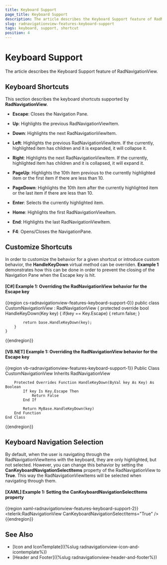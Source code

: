 ```yaml
---
title: Keyboard Support
page_title: Keyboard Support
description: The article describes the Keyboard Support feature of RadNavigationView.
slug: radnavigationview-features-keyboard-support
tags: keyboard, support, shortcut
position: 4
---
```


# Keyboard Support

The article describes the Keyboard Support feature of RadNavigationView.

## Keyboard Shortcuts

This section describes the keyboard shortcuts supported by __RadNavigationView__.

* __Escape__: Closes the Navigation Pane.

* __Up__: Highlights the previous RadNavigationViewItem.

* __Down__: Highlights the next RadNavigationViewItem.

* __Left__: Highlights the previous RadNavigationViewItem. If the currently, highlighted item has children and it is expanded, it will collapse it.

* __Right__: Highlights the next RadNavigationViewItem. If the currently, highlighted item has children and it is collapsed, it will expand it.

* __PageUp__: Highlights the 10th item previous to the currently highlighted item or the first item if there are less than 10.

* __PageDown__: Highlights the 10th item after the currently highlighted item or the last item if there are less than 10.

* __Enter__: Selects the currently highlighted item.

* __Home__: Highlights the first RadNavigationViewItem.

* __End__: Highlights the last RadNavigationViewItem.

* __F4__: Opens/Closes the NavigationPane.

## Customize Shortcuts

In order to customize the behavior for a given shortcut or introduce custom behavior, the __HandleKeyDown__ virtual method can be overriden. __Example 1__ demonstrates how this can be done in order to prevent the closing of the Navigation Pane when the Escape key is hit.

#### __[C#] Example 1: Overriding the RadNavigationView behavior for the Escape key__

{{region cs-radnavigationview-features-keyboard-support-0}}
	public class CustomNavigationView : RadNavigationView
    {
        protected override bool HandleKeyDown(Key key)
        {
            if(key == Key.Escape)
            {
                return false;
            }

            return base.HandleKeyDown(key);
        }
    }
{{endregion}}

#### __[VB.NET] Example 1: Overriding the RadNavigationView behavior for the Escape key__

{{region vb-radnavigationview-features-keyboard-support-1}}
	Public Class CustomNavigationView
	    Inherits RadNavigationView

		Protected Overrides Function HandleKeyDown(ByVal key As Key) As Boolean
			If key Is Key.Escape Then
				Return False
			End If

			Return MyBase.HandleKeyDown(key)
		End Function
    End Class
{{endregion}}

## Keyboard Navigation Selection

By default, when the user is navigating through the RadNavigationViewItems with the keyboard, they are only highlighted, but not selected. However, you can change this behavior by setting the __CanKeyboardNavigationSelectItems__ property of the RadNavigationView to __True__. This way the RadNavigationViewItems will be selected when navigating through them.

#### __[XAML] Example 1: Setting the CanKeyboardNavigationSelectItems property__
{{region xaml-radnavigationview-features-keyboard-support-2}}
	 <telerik:RadNavigationView CanKeyboardNavigationSelectItems="True" />
{{endregion}}

## See Also

* [Icon and IconTemplate]({%slug radnavigationview-icon-and-icontemplate%})
* [Header and Footer]({%slug radnavigationview-header-and-footer%})